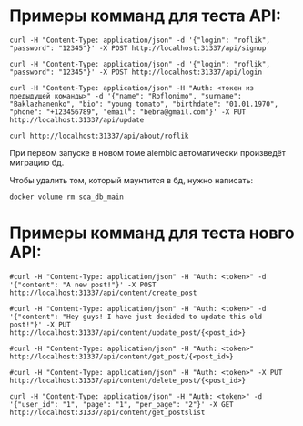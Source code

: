 # Примеры комманд для теста API:


```
curl -H "Content-Type: application/json" -d '{"login": "roflik", "password": "12345"}' -X POST http://localhost:31337/api/signup
```

```
curl -H "Content-Type: application/json" -d '{"login": "roflik", "password": "12345"}' -X POST http://localhost:31337/api/login
```

```
curl -H "Content-Type: application/json" -H "Auth: <токен из предыдущей команды>" -d '{"name": "Roflonimo", "surname": "Baklazhanenko", "bio": "young tomato", "birthdate": "01.01.1970", "phone": "+123456789", "email": "bebra@gmail.com"}' -X PUT http://localhost:31337/api/update
```

```
curl http://localhost:31337/api/about/roflik
```

При первом запуске в новом томе alembic автоматически произведёт миграцию бд.

Чтобы удалить том, который маунтится в бд, нужно написать:
```
docker volume rm soa_db_main
```


# Примеры комманд для теста новго API:
```
#curl -H "Content-Type: application/json" -H "Auth: <token>" -d '{"content": "A new post!"}' -X POST http://localhost:31337/api/content/create_post
```


```
#curl -H "Content-Type: application/json" -H "Auth: <token>" -d '{"content": "Hey guys! I have just decided to update this old post!"}' -X PUT http://localhost:31337/api/content/update_post/{<post_id>}
```

```
#curl -H "Content-Type: application/json" -H "Auth: <token>" http://localhost:31337/api/content/get_post/{<post_id>}
```

```
#curl -H "Content-Type: application/json" -H "Auth: <token>" -X PUT http://localhost:31337/api/content/delete_post/{<post_id>}
```

```
curl -H "Content-Type: application/json" -H "Auth: <token>" -d '{"user_id": "1", "page": "1", "per_page": "2"}' -X GET http://localhost:31337/api/content/get_postslist
```